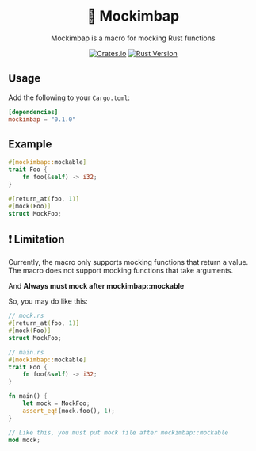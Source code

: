 <div align="center">
<h1> 🍙 Mockimbap </h1>
Mockimbap is a macro for mocking Rust functions

  [![Crates.io](https://img.shields.io/crates/v/mockimbap?color=green)](https://crates.io/crates/mockimbap)
  [![Rust Version](https://img.shields.io/badge/Language-Rust-orange)](https://www.rust-lang.org)
</div>

## Usage

Add the following to your `Cargo.toml`:

```toml
[dependencies]
mockimbap = "0.1.0"
```

## Example

```rust
#[mockimbap::mockable]
trait Foo {
    fn foo(&self) -> i32;
}

#[return_at(foo, 1)]
#[mock(Foo)]
struct MockFoo;
```

## ❗️ Limitation
Currently, the macro only supports mocking functions that return a value.
The macro does not support mocking functions that take arguments.

And **Always must mock after mockimbap::mockable**

So, you may do like this:
```rust
// mock.rs
#[return_at(foo, 1)]
#[mock(Foo)]
struct MockFoo;

// main.rs
#[mockimbap::mockable]
trait Foo {
    fn foo(&self) -> i32;
}

fn main() {
    let mock = MockFoo;
    assert_eq!(mock.foo(), 1);
}

// Like this, you must put mock file after mockimbap::mockable
mod mock;
```
